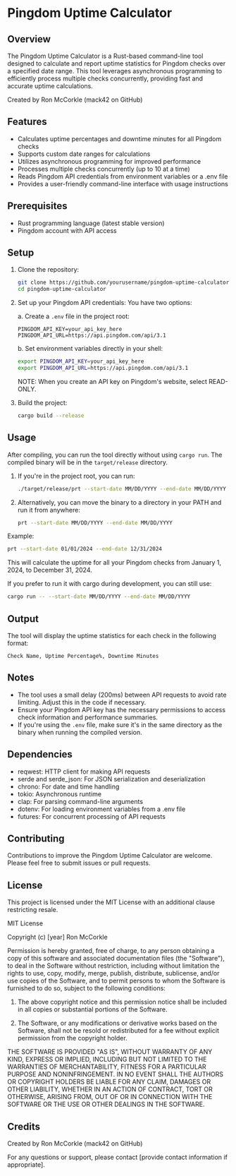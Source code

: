 # Pingdom Uptime Calculator

## Overview

The Pingdom Uptime Calculator is a Rust-based command-line tool designed to calculate and report uptime statistics for Pingdom checks over a specified date range. This tool leverages asynchronous programming to efficiently process multiple checks concurrently, providing fast and accurate uptime calculations.

Created by Ron McCorkle (mack42 on GitHub)

## Features

- Calculates uptime percentages and downtime minutes for all Pingdom checks
- Supports custom date ranges for calculations
- Utilizes asynchronous programming for improved performance
- Processes multiple checks concurrently (up to 10 at a time)
- Reads Pingdom API credentials from environment variables or a .env file
- Provides a user-friendly command-line interface with usage instructions

## Prerequisites

- Rust programming language (latest stable version)
- Pingdom account with API access

## Setup

1. Clone the repository:
   ```sh
   git clone https://github.com/yourusername/pingdom-uptime-calculator.git
   cd pingdom-uptime-calculator
   ```

2. Set up your Pingdom API credentials:
   You have two options:

   a. Create a `.env` file in the project root:
      ```
      PINGDOM_API_KEY=your_api_key_here
      PINGDOM_API_URL=https://api.pingdom.com/api/3.1
      ```

   b. Set environment variables directly in your shell:
      ```sh
      export PINGDOM_API_KEY=your_api_key_here
      export PINGDOM_API_URL=https://api.pingdom.com/api/3.1
      ```
      NOTE: When you create an API key on Pingdom's website, select READ-ONLY.

3. Build the project:
   ```sh
   cargo build --release
   ```

## Usage

After compiling, you can run the tool directly without using `cargo run`. The compiled binary will be in the `target/release` directory.

1. If you're in the project root, you can run:
   ```sh
   ./target/release/prt --start-date MM/DD/YYYY --end-date MM/DD/YYYY
   ```

2. Alternatively, you can move the binary to a directory in your PATH and run it from anywhere:
   ```sh
   prt --start-date MM/DD/YYYY --end-date MM/DD/YYYY
   ```

Example:
```sh
prt --start-date 01/01/2024 --end-date 12/31/2024
```

This will calculate the uptime for all your Pingdom checks from January 1, 2024, to December 31, 2024.

If you prefer to run it with cargo during development, you can still use:
```sh
cargo run -- --start-date MM/DD/YYYY --end-date MM/DD/YYYY
```

## Output

The tool will display the uptime statistics for each check in the following format:
```
Check Name, Uptime Percentage%, Downtime Minutes
```

## Notes

- The tool uses a small delay (200ms) between API requests to avoid rate limiting. Adjust this in the code if necessary.
- Ensure your Pingdom API key has the necessary permissions to access check information and performance summaries.
- If you're using the `.env` file, make sure it's in the same directory as the binary when running the compiled version.

## Dependencies

- reqwest: HTTP client for making API requests
- serde and serde_json: For JSON serialization and deserialization
- chrono: For date and time handling
- tokio: Asynchronous runtime
- clap: For parsing command-line arguments
- dotenv: For loading environment variables from a .env file
- futures: For concurrent processing of API requests

## Contributing

Contributions to improve the Pingdom Uptime Calculator are welcome. Please feel free to submit issues or pull requests.

## License

This project is licensed under the MIT License with an additional clause restricting resale.

MIT License

Copyright (c) [year] Ron McCorkle

Permission is hereby granted, free of charge, to any person obtaining a copy
of this software and associated documentation files (the "Software"), to deal
in the Software without restriction, including without limitation the rights
to use, copy, modify, merge, publish, distribute, sublicense, and/or use copies
of the Software, and to permit persons to whom the Software is
furnished to do so, subject to the following conditions:

1. The above copyright notice and this permission notice shall be included in all
   copies or substantial portions of the Software.

2. The Software, or any modifications or derivative works based on the Software, 
   shall not be resold or redistributed for a fee without explicit permission 
   from the copyright holder.

THE SOFTWARE IS PROVIDED "AS IS", WITHOUT WARRANTY OF ANY KIND, EXPRESS OR
IMPLIED, INCLUDING BUT NOT LIMITED TO THE WARRANTIES OF MERCHANTABILITY,
FITNESS FOR A PARTICULAR PURPOSE AND NONINFRINGEMENT. IN NO EVENT SHALL THE
AUTHORS OR COPYRIGHT HOLDERS BE LIABLE FOR ANY CLAIM, DAMAGES OR OTHER
LIABILITY, WHETHER IN AN ACTION OF CONTRACT, TORT OR OTHERWISE, ARISING FROM,
OUT OF OR IN CONNECTION WITH THE SOFTWARE OR THE USE OR OTHER DEALINGS IN THE
SOFTWARE.

## Credits

Created by Ron McCorkle (mack42 on GitHub)

For any questions or support, please contact [provide contact information if appropriate].
